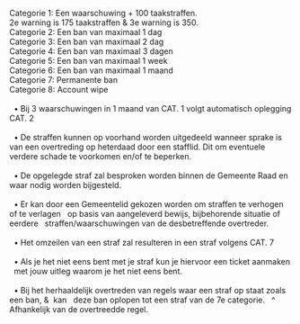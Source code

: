 Categorie 1: Een waarschuwing + 100 taakstraffen.
<br>
2e warning is 175 taakstraffen & 3e warning is 350.
<br>
Categorie 2: Een ban van maximaal 1 dag
<br>
Categorie 3: Een ban van maximaal 2 dag
<br>
Categorie 4: Een ban van maximaal 3 dagen
<br>
Categorie 5: Een ban van maximaal 1 week
<br>
Categorie 6: Een ban van maximaal 1 maand
<br>
Categorie 7: Permanente ban
<br>
Categorie 8: Account wipe
<br>
<br>
&nbsp;    • Bij 3 waarschuwingen in 1 maand van CAT. 1 volgt automatisch oplegging CAT. 2
<br>
<br>
&nbsp;    • De straffen kunnen op voorhand worden uitgedeeld wanneer sprake is van een
overtreding op heterdaad door een stafflid. Dit om eventuele verdere schade te
voorkomen en/of te beperken.
<br>
<br>
&nbsp;    • De opgelegde straf zal besproken worden binnen de Gemeente Raad en waar nodig
worden bijgesteld.
<br>
<br>
&nbsp;    • Er kan door een Gemeentelid gekozen worden om straffen te verhogen of te verlagen
&nbsp;    op basis van aangeleverd bewijs, bijbehorende situatie of eerdere
&nbsp;    straffen/waarschuwingen van de desbetreffende overtreder.
<br>
<br>
&nbsp;    • Het omzeilen van een straf zal resulteren in een straf volgens CAT. 7
<br>
<br>
 &nbsp;   • Als je het niet eens bent met je straf kun je hiervoor een ticket aanmaken
 &nbsp;   met jouw uitleg waarom je het niet eens bent.
<br>
<br>
&nbsp;    • Bij het herhaaldelijk overtreden van regels waar een straf op staat zoals een ban, &&nbsp;      kan
&nbsp;    deze ban oplopen tot een straf van de 7e categorie.
&nbsp;    ^ Afhankelijk van de overtreedde regel.
<br>
<br>


<br></br>